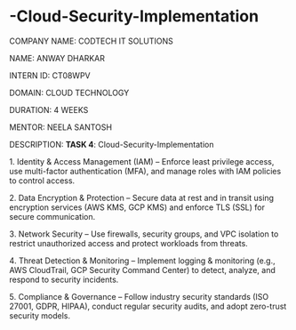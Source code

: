 # -Cloud-Security-Implementation

COMPANY NAME: CODTECH IT SOLUTIONS

NAME: ANWAY DHARKAR

INTERN ID: CT08WPV

DOMAIN: CLOUD TECHNOLOGY

DURATION: 4 WEEKS

MENTOR: NEELA SANTOSH

DESCRIPTION: **TASK 4**: Cloud-Security-Implementation

1️. Identity & Access Management (IAM) – Enforce least privilege access, use multi-factor authentication (MFA), and manage roles with IAM policies to control access.

2️. Data Encryption & Protection – Secure data at rest and in transit using encryption services (AWS KMS, GCP KMS) and enforce TLS (SSL) for secure communication.

3️. Network Security – Use firewalls, security groups, and VPC isolation to restrict unauthorized access and protect workloads from threats.

4️. Threat Detection & Monitoring – Implement logging & monitoring (e.g., AWS CloudTrail, GCP Security Command Center) to detect, analyze, and respond to security incidents.

5️. Compliance & Governance – Follow industry security standards (ISO 27001, GDPR, HIPAA), conduct regular security audits, and adopt zero-trust security models.

